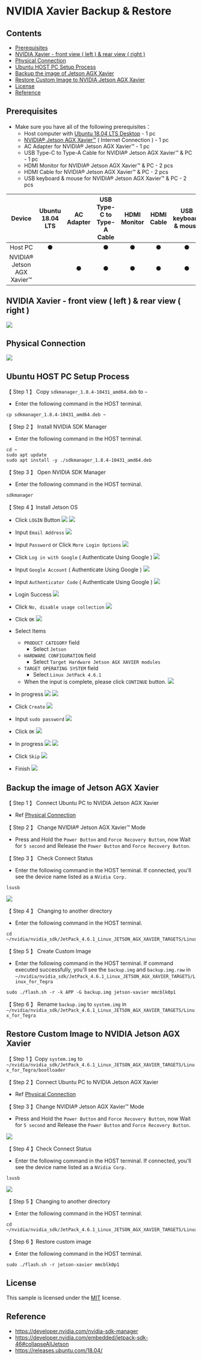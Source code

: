 # NVIDIA Xavier Backup & Restore

## Contents
- [Prerequisites](#prerequisites)
- [NVIDIA Xavier - front view ( left ) & rear view ( right )](#nvidia-xavier---front-view--left---rear-view--right-)
- [Physical Connection](#physical-connection)
- [Ubuntu HOST PC Setup Process](#ubuntu-host-pc-setup-process)
- [Backup the image of Jetson AGX Xavier](#backup-the-image-of-jetson-agx-xavier)
- [Restore Custom Image to NVIDIA Jetson AGX Xavier](#restore-custom-image-to-nvidia-jetson-agx-xavier)
- [License](#license)
- [Reference](#reference)

## Prerequisites
* Make sure you have all of the following prerequisites：
  * Host computer with [Ubuntu 18.04 LTS Desktop](https://releases.ubuntu.com/18.04/) - 1 pc
  * [NVIDIA® Jetson AGX Xavier™](https://developer.nvidia.com/embedded/jetson-agx-xavier-developer-kit) ( Internet Connection ) - 1 pc
  * AC Adapter for NVIDIA® Jetson AGX Xavier™ - 1 pc
  * USB Type-C to Type-A Cable for NVIDIA® Jetson AGX Xavier™ & PC - 1 pc
  * HDMI Monitor for NVIDIA® Jetson AGX Xavier™ & PC - 2 pcs
  * HDMI Cable for NVIDIA® Jetson AGX Xavier™ & PC - 2 pcs
  * USB keyboard & mouse for NVIDIA® Jetson AGX Xavier™ & PC - 2 pcs

|           Device           | Ubuntu 18.04 LTS | AC Adapter | USB Type-C to Type-A Cable | HDMI Monitor | HDMI Cable | USB keyboard & mouse |
|:--------------------------:|:----------------:|:----------:|:--------------------------:|:------------:|:----------:|:--------------------:|
|           Host PC          |         ●        |            |              ●             |       ●      |      ●     |           ●          |
| NVIDIA® Jetson AGX Xavier™ |                  |      ●     |              ●             |       ●      |      ●     |           ●          |

## NVIDIA Xavier - front view ( left ) & rear view ( right )
![](./Images/NVIDIA-Xavier.png)

## Physical Connection

![](./Images/NVIDIA-Xavier-Connect-PC.png)

## Ubuntu HOST PC Setup Process
【 Step 1 】 Copy `sdkmanager_1.8.4-10431_amd64.deb` to `~`
* Enter the following command in the HOST terminal.
```
cp sdkmanager_1.8.4-10431_amd64.deb ~
```

【 Step 2 】 Install NVIDIA SDK Manager
* Enter the following command in the HOST terminal.
```
cd ~
sudo apt update
sudo apt install -y ./sdkmanager_1.8.4-10431_amd64.deb
```

【 Step 3 】 Open NVIDIA SDK Manager
* Enter the following command in the HOST terminal.
```
sdkmanager
```

【 Step 4 】Install Jetson OS
* Click `LOGIN` Button
![](./Images/sdkmanager-1.png)
![](./Images/sdkmanager-2.png)

* Input `Email Address`
![](./Images/sdkmanager-3.png)

* Input `Password` or Click `More Login Options`
![](./Images/sdkmanager-4.png)

* Click `Log in with Google` ( Authenticate Using Google )
![](./Images/sdkmanager-5.png)

* Input `Google Account` ( Authenticate Using Google )
![](./Images/sdkmanager-6.png)

* Input `Authenticator Code` ( Authenticate Using Google )
![](./Images/sdkmanager-7.png)

* Login Success
![](./Images/sdkmanager-8.png)

* Click `No, disable usage collection`
![](./Images/sdkmanager-9.png)

* Click `OK`
![](./Images/sdkmanager-10.png)

* Select Items
  * `PRODUCT CATEGORY` field
    * Select `Jetson`
  * `HARDWARE CONFIGURATION` field 
    * Select `Target Hardware Jetson AGX XAVIER modules`
  * `TARGET OPERATING SYSTEM` field
    * Select `Linux JetPack 4.6.1`
  * When the input is complete, please click `CONTINUE` button.
![](./Images/sdkmanager-11.png)

* In progress
![](./Images/sdkmanager-12.png)
![](./Images/sdkmanager-13.png)

* Click `Create`
![](./Images/sdkmanager-14.png)

* Input `sudo password`
![](./Images/sdkmanager-15.png)

* Click `OK`
![](./Images/sdkmanager-16.png)

* In progress
![](./Images/sdkmanager-17.png)
![](./Images/sdkmanager-18.png)

* Click `Skip`
![](./Images/sdkmanager-19.png)

* Finish
![](./Images/sdkmanager-20.png)

## Backup the image of Jetson AGX Xavier
【 Step 1 】 Connect Ubuntu PC to NVIDIA Jetson AGX Xavier
* Ref [Physical Connection](#physical-connection)

【 Step 2 】 Change NVIDIA® Jetson AGX Xavier™ Mode
* Press and Hold the `Power Button` and `Force Recovery Button`, now Wait for `5 second` and Release the `Power Button` and `Force Recovery Button`.

【 Step 3 】 Check Connect Status
* Enter the following command in the HOST terminal. If connected, you'll see the device name listed as a `NVidia Corp.`
```
lsusb
```

![](./Images/lsusb.png)

【 Step 4 】 Changing to another directory
* Enter the following command in the HOST terminal.
```
cd ~/nvidia/nvidia_sdk/JetPack_4.6.1_Linux_JETSON_AGX_XAVIER_TARGETS/Linux_for_Tegra
```

【 Step 5 】 Create Custom Image
* Enter the following command in the HOST terminal. If command executed successfully, you'll see the `backup.img` and `backup.img.raw` in `~/nvidia/nvidia_sdk/JetPack_4.6.1_Linux_JETSON_AGX_XAVIER_TARGETS/Linux_for_Tegra`
```
sudo ./flash.sh -r -k APP -G backup.img jetson-xavier mmcblk0p1
```

【 Step 6 】 Rename `backup.img` to `system.img` in `~/nvidia/nvidia_sdk/JetPack_4.6.1_Linux_JETSON_AGX_XAVIER_TARGETS/Linux_for_Tegra`

## Restore Custom Image to NVIDIA Jetson AGX Xavier
【 Step 1 】Copy `system.img` to `~/nvidia/nvidia_sdk/JetPack_4.6.1_Linux_JETSON_AGX_XAVIER_TARGETS/Linux_for_Tegra/bootloader`

【 Step 2 】Connect Ubuntu PC to NVIDIA Jetson AGX Xavier
* Ref [Physical Connection](#physical-connection)

【 Step 3 】Change NVIDIA® Jetson AGX Xavier™ Mode
* Press and Hold the `Power Button` and `Force Recovery Button`, now Wait for `5 second` and Release the `Power Button` and `Force Recovery Button`.

![](./Images/NVIDIA-Xavier-Bottom-View.png)

【 Step 4 】Check Connect Status
* Enter the following command in the HOST terminal. If connected, you'll see the device name listed as a `NVidia Corp.`
```
lsusb
```

![](./Images/lsusb.png)

【 Step 5 】Changing to another directory
* Enter the following command in the HOST terminal.
```
cd ~/nvidia/nvidia_sdk/JetPack_4.6.1_Linux_JETSON_AGX_XAVIER_TARGETS/Linux_for_Tegra
```

【 Step 6 】Restore custom image
* Enter the following command in the HOST terminal.
```
sudo ./flash.sh -r jetson-xavier mmcblk0p1
```

## License
This sample is licensed under the [MIT](./LICENSE) license.

## Reference
* https://developer.nvidia.com/nvidia-sdk-manager
* https://developer.nvidia.com/embedded/jetpack-sdk-46#collapseAllJetson
* https://releases.ubuntu.com/18.04/